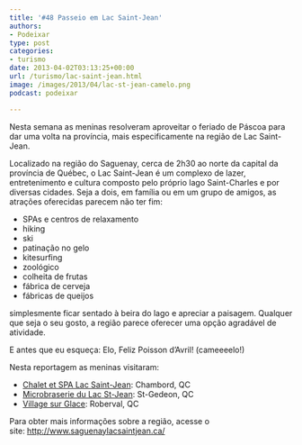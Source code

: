```yaml
---
title: '#48 Passeio em Lac Saint-Jean'
authors:
- Podeixar
type: post
categories:
- turismo
date: 2013-04-02T03:13:25+00:00
url: /turismo/lac-saint-jean.html
image: /images/2013/04/lac-st-jean-camelo.png
podcast: podeixar

---
```

Nesta semana as meninas resolveram aproveitar o feriado de Páscoa para dar uma volta na província, mais especificamente na região de Lac Saint-Jean.

Localizado na região do Saguenay, cerca de 2h30 ao norte da capital da província de Québec, o Lac Saint-Jean é um complexo de lazer, entretenimento e cultura composto pelo próprio lago Saint-Charles e por diversas cidades. Seja a dois, em família ou em um grupo de amigos, as atrações oferecidas parecem não ter fim:

  * SPAs e centros de relaxamento
  * hiking
  * ski
  * patinação no gelo
  * kitesurfing
  * zoológico
  * colheita de frutas
  * fábrica de cerveja
  * fábricas de queijos

simplesmente ficar sentado à beira do lago e apreciar a paisagem. Qualquer que seja o seu gosto, a região parece oferecer uma opção agradável de atividade.

E antes que eu esqueça: Elo, Feliz Poisson d&#8217;Avril! (cameeeelo!)



Nesta reportagem as meninas visitaram:

  * <a href="http://chaletsetspa.com/" target="_blank">Chalet et SPA Lac Saint-Jean</a>: Chambord, QC
  * <a href="http://www.microdulac.com/" target="_blank">Microbraserie du Lac St-Jean</a>: St-Gedeon, QC
  * <a href="http://www.villagesurglace.com/" target="_blank">Village sur Glace</a>: Roberval, QC

Para obter mais informações sobre a região, acesse o site: <a href="http://www.saguenaylacsaintjean.ca/" target="_blank">http://www.saguenaylacsaintjean.ca/</a>